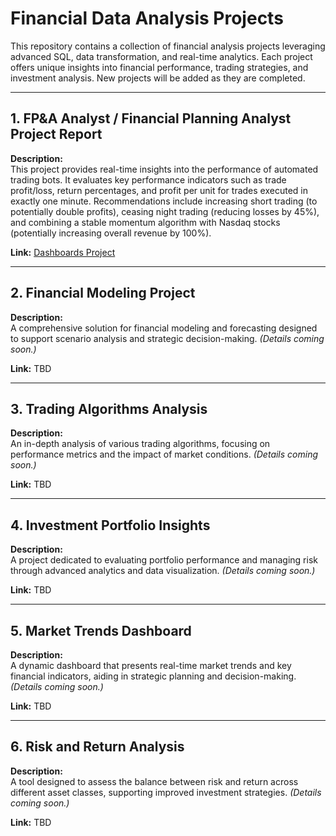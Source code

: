 # Financial Data Analysis Projects

This repository contains a collection of financial analysis projects leveraging advanced SQL, data transformation, and real-time analytics. Each project offers unique insights into financial performance, trading strategies, and investment analysis. New projects will be added as they are completed.

---

## 1. FP&A Analyst / Financial Planning Analyst Project Report

**Description:**  
This project provides real-time insights into the performance of automated trading bots. It evaluates key performance indicators such as trade profit/loss, return percentages, and profit per unit for trades executed in exactly one minute. Recommendations include increasing short trading (to potentially double profits), ceasing night trading (reducing losses by 45%), and combining a stable momentum algorithm with Nasdaq stocks (potentially increasing overall revenue by 100%).

**Link:** [Dashboards Project](https://github.com/mahmoud25112/Financial-data-analysis/tree/main/Dashboards)

---

## 2. Financial Modeling Project

**Description:**  
A comprehensive solution for financial modeling and forecasting designed to support scenario analysis and strategic decision-making. *(Details coming soon.)*

**Link:** TBD

---

## 3. Trading Algorithms Analysis

**Description:**  
An in-depth analysis of various trading algorithms, focusing on performance metrics and the impact of market conditions. *(Details coming soon.)*

**Link:** TBD

---

## 4. Investment Portfolio Insights

**Description:**  
A project dedicated to evaluating portfolio performance and managing risk through advanced analytics and data visualization. *(Details coming soon.)*

**Link:** TBD

---

## 5. Market Trends Dashboard

**Description:**  
A dynamic dashboard that presents real-time market trends and key financial indicators, aiding in strategic planning and decision-making. *(Details coming soon.)*

**Link:** TBD

---

## 6. Risk and Return Analysis

**Description:**  
A tool designed to assess the balance between risk and return across different asset classes, supporting improved investment strategies. *(Details coming soon.)*

**Link:** TBD
